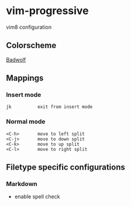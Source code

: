 # vim-progressive
vim8 configuration

## Colorscheme
[Badwolf](http://stevelosh.com/projects/badwolf/)

## Mappings

### Insert mode

```
jk          exit from insert mode
```

### Normal mode

```
<C-h>       move to left split
<C-j>       move to down split
<C-k>       move to up split
<C-l>       move to right split
```

## Filetype specific configurations

### Markdown
- enable spell check
